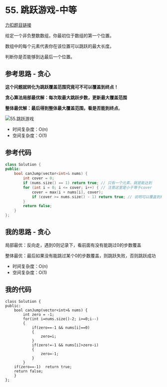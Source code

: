 # 55. 跳跃游戏-中等

[力扣题目链接](https://leetcode.cn/problems/jump-game/)

给定一个非负整数数组，你最初位于数组的第一个位置。

数组中的每个元素代表你在该位置可以跳跃的最大长度。

判断你是否能够到达最后一个位置。



## 参考思路 - 贪心

**这个问题就转化为跳跃覆盖范围究竟可不可以覆盖到终点！**

**贪心算法局部最优解：每次取最大跳跃步数，更新最大覆盖范围**

**整体最优解：最后得到整体最大覆盖范围，看是否能到终点**。

![55.跳跃游戏](https://img-blog.csdnimg.cn/20201124154758229.png)

- 时间复杂度：O(n)
- 空间复杂度：O(1)

## 参考代码

```c++
class Solution {
public:
    bool canJump(vector<int>& nums) {
        int cover = 0;
        if (nums.size() == 1) return true; // 只有一个元素，就是能达到
        for (int i = 0; i <= cover; i++) { // 注意这里是小于等于cover
            cover = max(i + nums[i], cover);
            if (cover >= nums.size() - 1) return true; // 说明可以覆盖到终点了
        }
        return false;
    }
};
```



## 我的思路 - 贪心

局部最优：反向走，遇到0则记录下，看前面有没有能跳过0的步数覆盖

整体最优：最后如果没有能跳过某个0的步数覆盖，则跳跃失败，否则跳跃成功

- 时间复杂度：O(n)
- 空间复杂度：O(1)

## 我的代码

```
class Solution {
public:
    bool canJump(vector<int>& nums) {
        int zero = -1;
        for(int i=nums.size()-2; i>=0;i--)
        {
            if(zero==-1 && nums[i]==0)
            {
                zero=i;
            }
            if(zero!=-1 && nums[i]>zero-i)
            {
                zero=-1;
            }
        }
    if(zero==-1)  return true;
    return false;
    }
};
```

